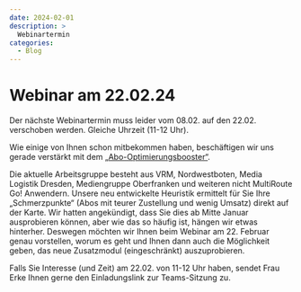 ```yaml
---
date: 2024-02-01
description: >
  Webinartermin
categories:
  - Blog
---
```


# Webinar am 22.02.24

Der nächste Webinartermin muss leider vom 08.02. auf den 22.02. verschoben werden. Gleiche Uhrzeit (11-12 Uhr).

Wie einige von Ihnen schon mitbekommen haben, beschäftigen wir uns gerade verstärkt mit dem [„Abo-Optimierungsbooster“](https://go.multiroute.de/handbuch/blog/2023/12/14/multiroute-go-news-nr-052023/#abo-optimierungsbooster). 

Die aktuelle Arbeitsgruppe besteht aus VRM, Nordwestboten, Media Logistik Dresden, Mediengruppe Oberfranken und weiteren nicht MultiRoute Go! Anwendern. Unsere neu entwickelte Heuristik ermittelt für Sie Ihre „Schmerzpunkte“ (Abos mit teurer Zustellung und wenig Umsatz) direkt auf der Karte.
Wir hatten angekündigt, dass Sie dies ab Mitte Januar ausprobieren können, aber wie das so häufig ist, hängen wir etwas hinterher. Deswegen möchten wir Ihnen beim Webinar am 22. Februar genau vorstellen, worum es geht und Ihnen dann auch die Möglichkeit geben, das neue Zusatzmodul (eingeschränkt) auszuprobieren. 

Falls Sie Interesse (und Zeit) am 22.02. von 11-12 Uhr haben, sendet Frau Erke Ihnen gerne den Einladungslink zur Teams-Sitzung zu.

